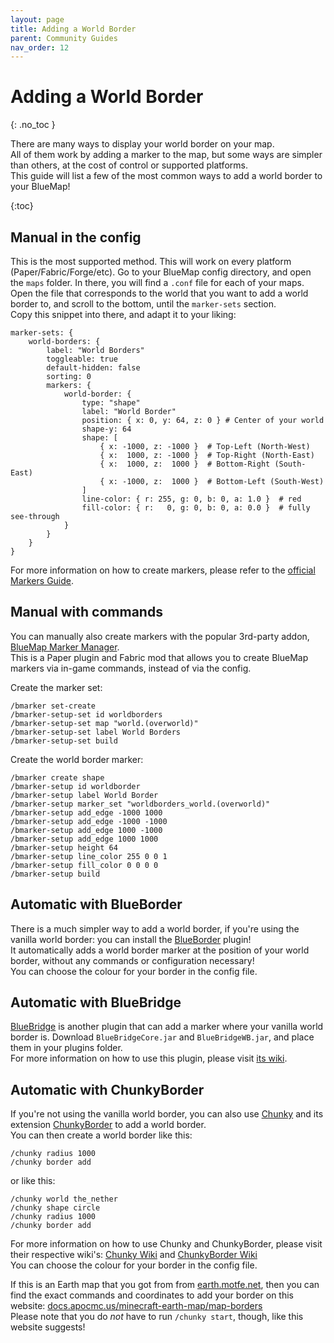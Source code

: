 ```yaml
---
layout: page
title: Adding a World Border
parent: Community Guides
nav_order: 12
---
```


# Adding a World Border
{: .no_toc }

There are many ways to display your world border on your map.  
All of them work by adding a marker to the map, but some ways are simpler than others, at the cost of control or supported platforms.  
This guide will list a few of the most common ways to add a world border to your BlueMap!

{:toc}

## Manual in the config
This is the most supported method. This will work on every platform (Paper/Fabric/Forge/etc).
Go to your BlueMap config directory, and open the `maps` folder.
In there, you will find a `.conf` file for each of your maps.  
Open the file that corresponds to the world that you want to add a world border to, and scroll to the bottom, until the `marker-sets` section.  
Copy this snippet into there, and adapt it to your liking:
```hocon
marker-sets: {
    world-borders: {
        label: "World Borders"
        toggleable: true
        default-hidden: false
        sorting: 0
        markers: {
            world-border: {
                type: "shape"
                label: "World Border"
                position: { x: 0, y: 64, z: 0 } # Center of your world
                shape-y: 64
                shape: [
                    { x: -1000, z: -1000 }  # Top-Left (North-West)
                    { x:  1000, z: -1000 }  # Top-Right (North-East)
                    { x:  1000, z:  1000 }  # Bottom-Right (South-East)
                    { x: -1000, z:  1000 }  # Bottom-Left (South-West)
                ]
                line-color: { r: 255, g: 0, b: 0, a: 1.0 }  # red
                fill-color: { r:   0, g: 0, b: 0, a: 0.0 }  # fully see-through
            }
        }
    }
}
```
For more information on how to create markers, please refer to the [official Markers Guide]({{site.baseurl}}/wiki/customization/Markers.html).

## Manual with commands
You can manually also create markers with the popular 3rd-party addon, [BlueMap Marker Manager](https://modrinth.com/plugin/bmarker).  
This is a Paper plugin and Fabric mod that allows you to create BlueMap markers via in-game commands, instead of via the config.

Create the marker set:
```
/bmarker set-create
/bmarker-setup-set id worldborders
/bmarker-setup-set map "world.(overworld)"
/bmarker-setup-set label World Borders
/bmarker-setup-set build
```

Create the world border marker:
```
/bmarker create shape
/bmarker-setup id worldborder
/bmarker-setup label World Border
/bmarker-setup marker_set "worldborders_world.(overworld)"
/bmarker-setup add_edge -1000 1000
/bmarker-setup add_edge -1000 -1000
/bmarker-setup add_edge 1000 -1000
/bmarker-setup add_edge 1000 1000
/bmarker-setup height 64
/bmarker-setup line_color 255 0 0 1
/bmarker-setup fill_color 0 0 0 0
/bmarker-setup build
```

## Automatic with BlueBorder
There is a much simpler way to add a world border, if you're using the vanilla world border: you can install the [BlueBorder](https://github.com/pop4959/BlueBorder) plugin!  
It automatically adds a world border marker at the position of your world border, without any commands or configuration necessary!  
You can choose the colour for your border in the config file.

## Automatic with BlueBridge
[BlueBridge](https://github.com/Mark-225/BlueBridge) is another plugin that can add a marker where your vanilla world border is.
Download `BlueBridgeCore.jar` and `BlueBridgeWB.jar`, and place them in your plugins folder.  
For more information on how to use this plugin, please visit [its wiki](https://github.com/Mark-225/BlueBridge/wiki/Usage).

## Automatic with ChunkyBorder
If you're not using the vanilla world border, you can also use [Chunky](https://modrinth.com/plugin/chunky) and its extension [ChunkyBorder](https://modrinth.com/plugin/chunkyborder) to add a world border.  
You can then create a world border like this:
```
/chunky radius 1000
/chunky border add
```
or like this:
```
/chunky world the_nether
/chunky shape circle
/chunky radius 1000
/chunky border add
```
For more information on how to use Chunky and ChunkyBorder, please visit their respective wiki's: [Chunky Wiki](https://github.com/pop4959/Chunky/wiki) and [ChunkyBorder Wiki](https://github.com/pop4959/ChunkyBorder/wiki)  
You can choose the colour for your border in the config file.

If this is an Earth map that you got from from [earth.motfe.net](https://earth.motfe.net/), then you can find the exact commands and coordinates to add your border on this website: [docs.apocmc.us/minecraft-earth-map/map-borders](https://docs.apocmc.us/minecraft-earth-map/map-borders#id-1-500-scale-map)  
Please note that you do _not_ have to run `/chunky start`, though, like this website suggests!
